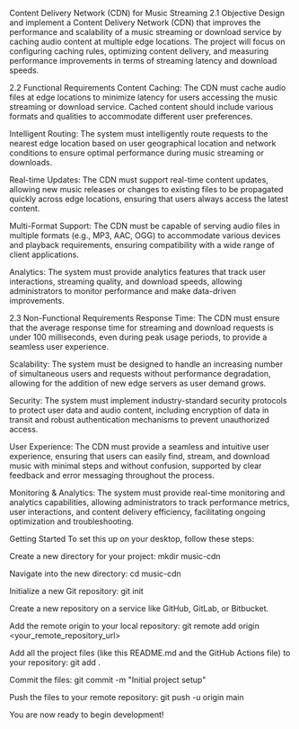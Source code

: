 Content Delivery Network (CDN) for Music Streaming
2.1 Objective
Design and implement a Content Delivery Network (CDN) that improves the performance and scalability of a music streaming or download service by caching audio content at multiple edge locations. The project will focus on configuring caching rules, optimizing content delivery, and measuring performance improvements in terms of streaming latency and download speeds.

2.2 Functional Requirements
Content Caching: The CDN must cache audio files at edge locations to minimize latency for users accessing the music streaming or download service. Cached content should include various formats and qualities to accommodate different user preferences.

Intelligent Routing: The system must intelligently route requests to the nearest edge location based on user geographical location and network conditions to ensure optimal performance during music streaming or downloads.

Real-time Updates: The CDN must support real-time content updates, allowing new music releases or changes to existing files to be propagated quickly across edge locations, ensuring that users always access the latest content.

Multi-Format Support: The CDN must be capable of serving audio files in multiple formats (e.g., MP3, AAC, OGG) to accommodate various devices and playback requirements, ensuring compatibility with a wide range of client applications.

Analytics: The system must provide analytics features that track user interactions, streaming quality, and download speeds, allowing administrators to monitor performance and make data-driven improvements.

2.3 Non-Functional Requirements
Response Time: The CDN must ensure that the average response time for streaming and download requests is under 100 milliseconds, even during peak usage periods, to provide a seamless user experience.

Scalability: The system must be designed to handle an increasing number of simultaneous users and requests without performance degradation, allowing for the addition of new edge servers as user demand grows.

Security: The system must implement industry-standard security protocols to protect user data and audio content, including encryption of data in transit and robust authentication mechanisms to prevent unauthorized access.

User Experience: The CDN must provide a seamless and intuitive user experience, ensuring that users can easily find, stream, and download music with minimal steps and without confusion, supported by clear feedback and error messaging throughout the process.

Monitoring & Analytics: The system must provide real-time monitoring and analytics capabilities, allowing administrators to track performance metrics, user interactions, and content delivery efficiency, facilitating ongoing optimization and troubleshooting.

Getting Started
To set this up on your desktop, follow these steps:

Create a new directory for your project:
mkdir music-cdn

Navigate into the new directory:
cd music-cdn

Initialize a new Git repository:
git init

Create a new repository on a service like GitHub, GitLab, or Bitbucket.

Add the remote origin to your local repository:
git remote add origin <your_remote_repository_url>

Add all the project files (like this README.md and the GitHub Actions file) to your repository:
git add .

Commit the files:
git commit -m "Initial project setup"

Push the files to your remote repository:
git push -u origin main

You are now ready to begin development!
